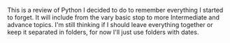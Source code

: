 This is a review of Python I decided to do to remember everything I started to forget.
It will include from the vary basic stop to more Intermediate and advance topics.
I'm still thinking if I should leave everything together or keep it separated in folders, for now I'll just use folders with dates.
